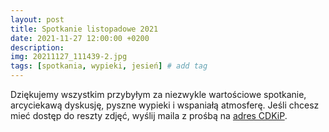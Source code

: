 ```yaml
---
layout: post
title: Spotkanie listopadowe 2021
date: 2021-11-27 12:00:00 +0200
description: 
img: 20211127_111439-2.jpg
tags: [spotkania, wypieki, jesień] # add tag
---
```

Dziękujemy wszystkim przybyłym za niezwykle wartościowe spotkanie, arcyciekawą dyskusję, pyszne wypieki i wspaniałą atmosferę. Jeśli chcesz mieć dostęp do reszty zdjęć, wyślij maila z prośbą na [adres CDKiP](mailto:centrum.hecznarowice@gmail.com).
